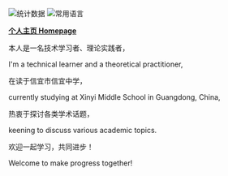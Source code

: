 ![统计数据](https://github-readme-stats.qqzhi.cc/api?username=Qiu-Quanzhi&locale=cn&count_private=true&show_icons=true&hide_rank=false&bg_color=30,904e95,e96443&include_all_commits=true&icon_color=fff&title_color=fff&text_color=fff&line_height=24&rank_icon=github&number_format=long&show=prs_merged&hide_border=true&card_width=450)
![常用语言](https://github-readme-stats.qqzhi.cc/api/top-langs/?username=Qiu-Quanzhi&locale=cn&bg_color=-30,e96443,904e95&title_color=fff&text_color=fff&hide_border=true&layout=donut)

**[个人主页 Homepage](https://www.qqzhi.cc/)**

本人是一名技术学习者、理论实践者，

I'm a technical learner and a theoretical practitioner,

在读于信宜市信宜中学，

currently studying at Xinyi Middle School in Guangdong, China,

热衷于探讨各类学术话题，

keening to discuss various academic topics.

欢迎一起学习，共同进步！

Welcome to make progress together!

